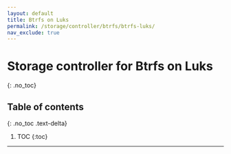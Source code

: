 ```yaml
---
layout: default
title: Btrfs on Luks
permalink: /storage/controller/btrfs/btrfs-luks/
nav_exclude: true
---
```


# Storage controller for Btrfs on Luks
{: .no_toc}

## Table of contents
{: .no_toc .text-delta}

1. TOC
{:toc}

---
